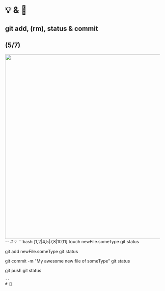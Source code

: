 # 💡 & 💪

## git add, (rm), status & commit

(5/7)
--
<img src="https://d1jnx9ba8s6j9r.cloudfront.net/blog/wp-content/uploads/2016/11/Git-Architechture-Git-Tutorial-Edureka-2.png" height="600px">
--
# 💡
```bash [1,2|4,5|7,8|10,11]
touch newFile.someType
git status

git add newFile.someType
git status

git commit -m "My awesome new file of someType"
git status

git push
git status
```
--
# 💪


